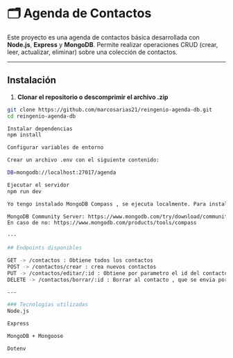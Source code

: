 # 🗂️ Agenda de Contactos

Este proyecto es una agenda de contactos básica desarrollada con **Node.js**, **Express** y **MongoDB**. Permite realizar operaciones CRUD (crear, leer, actualizar, eliminar) sobre una colección de contactos.

---

## Instalación

1. **Clonar el repositorio o descomprimir el archivo .zip**

```bash
git clone https://github.com/marcosarias21/reingenio-agenda-db.git
cd reingenio-agenda-db

Instalar dependencias
npm install

Configurar variables de entorno

Crear un archivo .env con el siguiente contenido:

DB=mongodb://localhost:27017/agenda

Ejecutar el servidor
npm run dev

Yo tengo instalado MongoDB Compass , se ejecuta localmente. Para instalarlo, es necesario:

MongoDB Community Server: https://www.mongodb.com/try/download/community-kubernetes-operator. Viene con Compass incluido.
En caso de no: https://www.mongodb.com/products/tools/compass

---

## Endpoints disponibles

GET -> /contactos : Obtiene todos los contactos
POST -> /contactos/crear : crea nuevos contactos
PUT -> /contactos/editar/:id : Obtiene por parametro el id del contacto y lo modifica.
DELETE -> /contactos/borrar/:id : Borrar al contacto , que se envia por parametro su id.

---

### Tecnologías utilizadas
Node.js

Express

MongoDB + Mongoose

Dotenv


